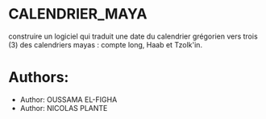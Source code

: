 # CALENDRIER_MAYA
construire un logiciel qui traduit une date du calendrier grégorien vers trois (3) des calendriers mayas : compte long, Haab et Tzolk'in.
# Authors:
 * Author: OUSSAMA EL-FIGHA
 * Author: NICOLAS PLANTE

